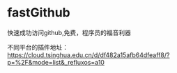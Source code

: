 # fastGithub
快速成功访问github,免费，程序员的福音利器

不同平台的插件地址：https://cloud.tsinghua.edu.cn/d/df482a15afb64dfeaff8/?p=%2F&mode=list&_refluxos=a10
